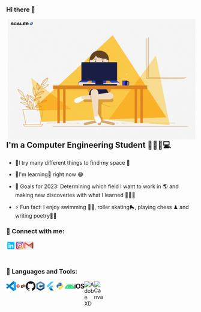 ### Hi there 👋

<img align="right" alt="GIF" src="giphy (2).gif" width="500" height="320" />

## I'm a Computer Engineering Student 👩🏻‍🎓💻
- 💫I try many different things to find my space 💫
- 🔭I'm learning🌱 right now 😂

- 🧭 Goals for 2023: Determining which field I want to work in 🌎
                    and making new discoveries with what I learned 🕵🏻‍♀️

- ⚡ Fun fact: I enjoy swimming 🏊‍♀️, roller skating🛼, playing chess ♟ and writing poetry✍🏻

### 📩 Connect with me:

[<img align="left" alt="linkedin | LinkedIn" width="24px" src="linkedin.png"/>][linkedin]
[<img align="left" height="24" width="24" src="instangram.png" />][instagram]
[<img align="left" height="24" width="24" src="gmail.png" />][gmail]


<br />


[instagram]: https://www.instagram.com/sky_code_weaver
[linkedin]:https://www.linkedin.com/in/semanur-orhan-262372259/?originalSubdomain=tr
[gmail]: mailto:semanurorhan24@gmail.com
<br />

### 🔧 Languages and Tools:

[<img align="left" alt="Visual Studio Code" width="26px" src="https://raw.githubusercontent.com/github/explore/80688e429a7d4ef2fca1e82350fe8e3517d3494d/topics/visual-studio-code/visual-studio-code.png" />][vsCode]
[<img align="left" alt="Git" width="26px" src="https://raw.githubusercontent.com/github/explore/80688e429a7d4ef2fca1e82350fe8e3517d3494d/topics/git/git.png" />][Git]
[<img align="left" alt="GitHub" width="26px" src="https://raw.githubusercontent.com/github/explore/78df643247d429f6cc873026c0622819ad797942/topics/github/github.png" />][github]
[<img align="left" alt="GitHub" width="26px" 
src="https://raw.githubusercontent.com/github/explore/cebd63002168a05a6a642f309227eefeccd92950/topics/cpp/cpp.png"/>][C++]
[<img align="left" alt="Flutter" width="26px" src="https://raw.githubusercontent.com/github/explore/cebd63002168a05a6a642f309227eefeccd92950/topics/flutter/flutter.png" />][Flutter]
[<img align="left" alt="Python" width="26px" src="https://raw.githubusercontent.com/github/explore/cebd63002168a05a6a642f309227eefeccd92950/topics/python/python.png" />][Python]
[<img align="left" alt="Android" width="26px" src="https://raw.githubusercontent.com/github/explore/80688e429a7d4ef2fca1e82350fe8e3517d3494d/topics/android/android.png" />][Android]
[<img align="left" alt="Ios" width="26px" src="https://raw.githubusercontent.com/github/explore/cebd63002168a05a6a642f309227eefeccd92950/topics/ios/ios.png" />][IOS]
[<img align="left" alt="Adobe XD" width="26px" src="https://upload.wikimedia.org/wikipedia/commons/thumb/c/c2/Adobe_XD_CC_icon.svg/1200px-Adobe_XD_CC_icon.svg.png" />][Xd]
[<img align="left" alt="Canva" width="26px" src="https://www.google.com/url?sa=i&url=https%3A%2F%2Fuxwing.com%2Fcanva-icon%2F&psig=AOvVaw2-LosOF3BmXlbBf3udggjo&ust=1690661575749000&source=images&cd=vfe&opi=89978449&ved=0CBEQjRxqFwoTCKCM4aubsoADFQAAAAAdAAAAABAD" />][Canva]
<br />

[Flutter]: https://flutter.dev/
[vsCode]: https://code.visualstudio.com/
[Git]: https://git-scm.com/
[Android]: https://www.android.com/
[github]: https://github.com/SemanurOrhan
[Python]: https://www.python.org/
[IOS]: https://www.apple.com/ios/ios-14/
[Xd]: https://www.adobe.com/products/xd.html
[Canva]: https://www.canva.com/tr_tr/
[C++]: https://isocpp.org/
<br />
<br />
